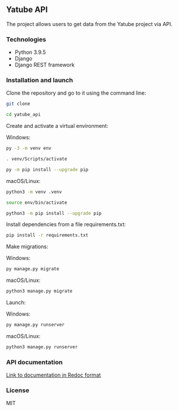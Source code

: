 ## Yatube API

The project allows users to get data from the Yatube project via API.

### Technologies

- Python 3.9.5
- Django
- Django REST framework

### Installation and launch

Clone the repository and go to it using the command line:

```bash
git clone 
```

```bash
cd yatube_api
```

Create and activate a virtual environment:

Windows:

```bash
py -3 -m venv env
```

```bash
. venv/Scripts/activate 
```

```bash
py -m pip install --upgrade pip
```

macOS/Linux:

```bash
python3 -m venv .venv
```

```bash
source env/bin/activate
```

```bash
python3 -m pip install --upgrade pip
```

Install dependencies from a file requirements.txt:

```bash
pip install -r requirements.txt
```

Make migrations:

Windows: 

```bash
py manage.py migrate
```

macOS/Linux:

```bash
python3 manage.py migrate
```

Launch:

Windows:

```bash
py manage.py runserver
```

macOS/Linux:

```bash
python3 manage.py runserver
```

### API documentation

[Link to documentation in Redoc format](http://127.0.0.1:8000/redoc/)

### License

MIT

